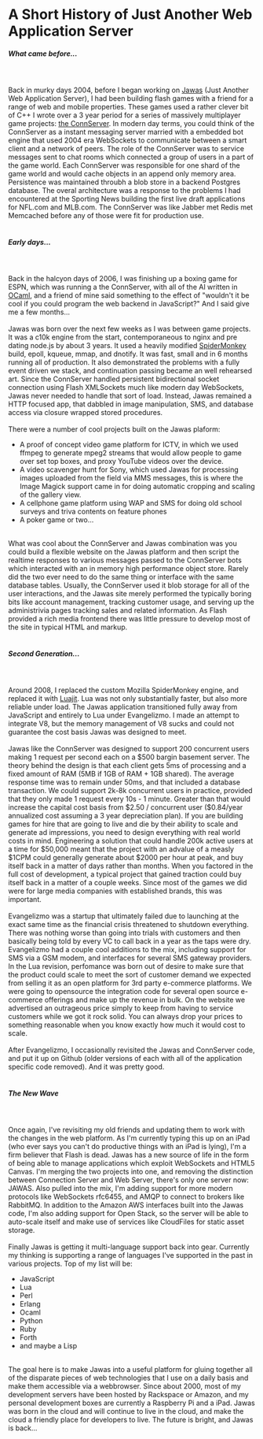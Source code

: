 A Short History of Just Another Web Application Server
======================================================

<h5>What came before...</h5><br><br>Back in murky days 2004, before I began working on <a href="http://github.com/cthulhuology/Jawas">Jawas</a> (Just Another Web Application Server), I had been building flash games with a friend for a range of web and mobile properties.  These games used a rather clever bit of C++ I wrote over a 3 year period for a series of massively multiplayer game projects: <a href="http://github.com/cthulhuology/ConnServer">the ConnServer</a>.  In modern day terms, you could think of the ConnServer as a instant messaging server married with a embedded bot engine that used 2004 era WebSockets to communicate between a smart client and a network of peers.  The role of the ConnServer was to service messages sent to chat rooms which connected a group of users in a part of the game world.  Each ConnServer was responsible for one shard of the game world and would cache objects in an append only memory area.  Persistence was maintained throubh a blob store in a backend Postgres database.  The overal architecture was a response to the problems I had encountered at the Sporting News building the first live draft applications for NFL.com and MLB.com.  The ConnServer was like Jabber met Redis met Memcached before any of those were fit for production use.  <br><br><h5>Early days...</h5><br><br>Back in the halcyon days of 2006, I was finishing up a boxing game for ESPN, which was running a the ConnServer, with all of the AI written in <a href="http://ocaml.org">OCaml</a>, and a friend of mine said something to the effect of "wouldn&#39;t it be cool if you could program the web backend in JavaScript?"  And I said give me a few months...<br><br>Jawas was born over the next few weeks as I was between game projects.  It was a c10k engine from the start, contemporaneous to nginx and pre dating node.js by about 3 years. It used a heavily modified <a href="https://developer.mozilla.org/en-US/docs/SpiderMonkey">SpiderMonkey</a> build, epoll, kqueue, mmap, and dnotify. It was fast, small and in 6 months running all of production. It also demonstrated the problems with a fully event driven we stack, and continuation passing became an well rehearsed art.  Since the ConnServer handled persistent bidirectional socket connection using Flash XMLSockets much like modern day WebSockets, Jawas never needed to handle that sort of load. Instead, Jawas remained a HTTP focused app, that dabbled in image manipulation, SMS, and database access via closure wrapped stored procedures.  <br><br>There were a number of cool projects built on the Jawas plaform:<ul><li>A proof of concept video game platform for ICTV, in which we used ffmpeg to generate mpeg2 streams that would allow people to game over set top boxes, and proxy YouTube videos over the device.   </li><li>A video scavenger hunt for Sony, which used Jawas for processing images uploaded from the field via MMS messages, this is where the Image Magick support came in for doing automatic cropping and scaling of the gallery view.</li><li>A cellphone game platform using WAP and SMS for doing old school surveys and triva contents on feature phones</li><li>A poker game or two...</li></ul><br>What was cool about the ConnServer and Jawas combination was you could build a flexible website on the Jawas platform and then script the realtime responses to various messages passed to the ConnServer bots which interacted with an in memory high performance object store.  Rarely did the two ever need to do the same thing or interface with the same database tables.  Usually, the ConnServer used it blob storage for all of the user interactions, and the Jawas site merely performed the typically boring bits like account management, tracking customer usage, and serving up the administrivia pages tracking sales and related information.  As Flash provided a rich media frontend there was little pressure to develop most of the site in typical HTML and markup.<br><br><h5>Second Generation...</h5><br><br>Around 2008, I replaced the custom <a http://mozilla.org/>Mozilla</a> SpiderMonkey engine,  and replaced it with  <a href="http://luajit.org">Luajit</a>. Lua was not only substantially faster, but also more reliable under load. The Jawas application transitioned fully away from JavaScript and entirely to Lua under Evangelizmo.  I made an attempt to integrate V8, but the memory management of V8 sucks and could not guarantee the cost basis Jawas was designed to meet.<br><br>Jawas like the ConnServer was designed to support 200 concurrent users making 1 request per second each on a $500 bargin basement server.  The theory behind the design is that each client gets 5ms of processing and a fixed amount of RAM (5MB if 1GB of RAM + 1GB shared). The average response time was to remain under 50ms, and that included a database transaction.  We could support 2k-8k concurrent users in practice, provided that they only made 1 request every 10s - 1 minute.  Greater than that would increase the capital cost basis from $2.50 / concurrent user ($0.84/year annualized cost assuming a 3 year depreciation plan).   If you are building games for hire that are going to live and die by their ability to scale and generate ad impressions, you need to design everything with real world costs in mind.  Engineering a solution that could handle 200k active users at a time  for $50,000 meant that the project with an advalue of a measly $1CPM could generally generate about $2000 per hour at peak, and buy itself back in a matter of days rather than months.  When you factored in the full cost of development, a typical project that gained traction could buy itself back in a matter of a couple weeks.  Since most of the games we did were for large media companies with established brands, this was important.<br><br>Evangelizmo was a startup that ultimately failed due to launching at the exact same time as the financial crisis threatened to shutdown everything.  There was nothing worse than going into trials with customers and then basically being told by every VC to call back in a year as the taps were dry.  Evangelizmo had a couple cool additions to the mix, including support for SMS via a GSM modem, and interfaces for several SMS gateway providers.  In the Lua revision, perfomance was born out of desire to make sure that the product could scale to meet the sort of customer demand we expected from selling it as an open platform for 3rd party e-commerce platforms.  We were going to opensource the integration code for several open source e-commerce offerings and make up the revenue in bulk.  On the website we advertised an outrageous price simply to keep from having to service customers while we got it rock solid.  You can always drop your prices to something reasonable when you know exactly how much it would cost to scale.<br><br>After Evangelizmo, I occasionally revisited the Jawas and ConnServer code, and put it up on Github (older versions  of each with all of the application specific code removed).  And it was pretty good.<br><br><h5>The New Wave</h5><br><br>Once again, I&#39;ve revisiting my old friends and updating them to work with the changes in the web platform.  As I&#39;m currently typing this up on an iPad (who ever says you can&#39;t do productive things with an iPad is lying), I&#39;m a firm believer that Flash is dead.  Jawas has a new source of life in the form of being able to manage applications which exploit WebSockets and HTML5 Canvas.  I&#39;m merging the two projects into one, and removing the distinction between Connection Server and Web Server, there&#39;s only one server now: JAWAS.  Also pulled into the mix, I&#39;m adding support for more modern protocols like WebSockets rfc6455, and AMQP to connect to brokers like RabbitMQ.  In addition to the Amazon AWS interfaces built into the Jawas code, I&#39;m also adding support for Open Stack, so the server will be able to auto-scale itself and make use of services like CloudFiles for static asset storage.<br><br>Finally Jawas is getting it multi-language support back into gear.  Currently my thinking is supporting a range of languages I&#39;ve supported in the past in various projects.  Top of my list will be:<ul><li>JavaScript</li><li>Lua</li><li>Perl</li><li>Erlang</li><li>Ocaml</li><li>Python</li><li>Ruby</li><li>Forth</li><li>and maybe a Lisp</li></ul><br>The goal here is to make Jawas into a useful platform for gluing together all of the disparate pieces of web technologies that I use on a daily basis and make them accessible via a webbrowser.  Since about 2000, most of my development servers have been hosted by Rackspace or Amazon, and my personal development boxes are currently a Raspberry Pi and a iPad.  Jawas was born in the cloud and will continue to live in the cloud, and make the cloud a friendly place for developers to live.  The future is bright, and Jawas is back...<br><br><br><br><br>